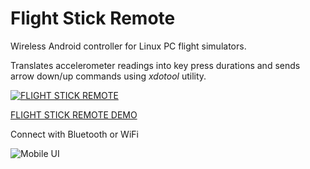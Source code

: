 # Flight Stick Remote

Wireless Android controller for Linux PC flight simulators.

Translates accelerometer readings into key press durations and sends arrow down/up commands using *xdotool* utility.


[![FLIGHT STICK REMOTE](https://img.youtube.com/vi/CsC1W-kfL1Q/0.jpg)](https://youtu.be/CsC1W-kfL1Q "https://youtu.be/CsC1W-kfL1Q")


[FLIGHT STICK REMOTE DEMO](https://youtu.be/CsC1W-kfL1Q)


Connect with Bluetooth or WiFi

![Mobile UI](https://github.com/sheinin/flightstick/blob/main/screenshot.jpg?raw=true)

